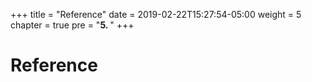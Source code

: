 +++
title = "Reference"
date = 2019-02-22T15:27:54-05:00
weight = 5
chapter = true
pre = "<b>5. </b>"
+++

# Reference
